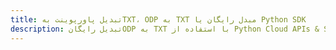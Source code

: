 ---title: تبدیل پاورپوینت بهTXT، ODP به TXT مبدل رایگان یا Python SDKdescription: تبدیل رایگانODP به TXT با استفاده از Python Cloud APIs & SDK. همچنین اسناد Microsoft PowerPoint را در Cloud ایجاد، ویرایش و رندر کنید.---